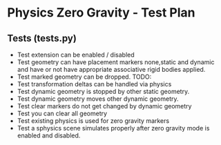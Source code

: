 # Physics Zero Gravity - Test Plan

## Tests (tests.py)
- Test extension can be enabled / disabled 
- Test geometry can have placement markers none,static and dynamic and have or not have appropriate associative rigid bodies applied.
- Test marked geometry can be dropped.
TODO:
- Test transformation deltas can be handled via physics
- Test dynamic geometry is stopped by other static geometry.
- Test dynamic geometry moves other dynamic geometry.
- Test clear markers do not get changed by dynamic geometry
- Test you can clear all geometry
- Test existing physics is used for zero gravity markers
- Test a sphysics scene simulates properly after zero gravity mode is enabled and disabled.
